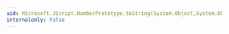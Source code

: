 ```yaml
---
uid: Microsoft.JScript.NumberPrototype.toString(System.Object,System.Object)
internalonly: False
---
```

